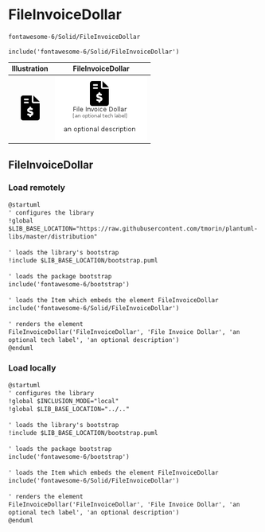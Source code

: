 # FileInvoiceDollar


```text
fontawesome-6/Solid/FileInvoiceDollar
```

```text
include('fontawesome-6/Solid/FileInvoiceDollar')
```



| Illustration | FileInvoiceDollar |
| :---: | :---: |
| ![illustration for Illustration](../../fontawesome-6/Solid/FileInvoiceDollar.png) | ![illustration for FileInvoiceDollar](../../fontawesome-6/Solid/FileInvoiceDollar.Local.png) |




## FileInvoiceDollar

### Load remotely
```plantuml
@startuml
' configures the library
!global $LIB_BASE_LOCATION="https://raw.githubusercontent.com/tmorin/plantuml-libs/master/distribution"

' loads the library's bootstrap
!include $LIB_BASE_LOCATION/bootstrap.puml

' loads the package bootstrap
include('fontawesome-6/bootstrap')

' loads the Item which embeds the element FileInvoiceDollar
include('fontawesome-6/Solid/FileInvoiceDollar')

' renders the element
FileInvoiceDollar('FileInvoiceDollar', 'File Invoice Dollar', 'an optional tech label', 'an optional description')
@enduml
```

### Load locally
```plantuml
@startuml
' configures the library
!global $INCLUSION_MODE="local"
!global $LIB_BASE_LOCATION="../.."

' loads the library's bootstrap
!include $LIB_BASE_LOCATION/bootstrap.puml

' loads the package bootstrap
include('fontawesome-6/bootstrap')

' loads the Item which embeds the element FileInvoiceDollar
include('fontawesome-6/Solid/FileInvoiceDollar')

' renders the element
FileInvoiceDollar('FileInvoiceDollar', 'File Invoice Dollar', 'an optional tech label', 'an optional description')
@enduml
```

